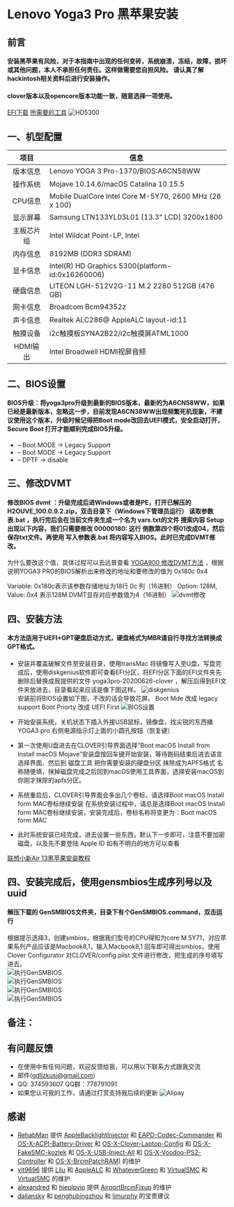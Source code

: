 # Lenovo Yoga3 Pro **黑苹果安装**

## 前言
#### 安装黑苹果有风险，对于本指南中出现的任何变砖，系统崩溃，冻结，故障，损坏或其他问题，本人不承担任何责任。这样做需要您自担风险。 请认真了解hackintosh相关资料后进行安装操作。  
#### clover版本以及opencore版本功能一致，随意选择一项使用。 
[EFI下载](https://github.com/gdllzkusi/hackintosh--lenovo-Yoga-3-Pro-1370/releases) 
[所需要的工具](https://github.com/gdllzkusi/hackintosh--lenovo-Yoga-3-Pro-1370/tree/master/resource) 
![HD5300](./screenshot/10.15.5.png)    
## 一、机型配置    

|项目|信息|
|:-----:|-----|
|版本信息|Lenovo YOGA 3 Pro-1370/BIOS:A6CN58WW|
|操作系统|Mojave 10.14.6/macOS Catalina 10.15.5|
|CPU信息|Mobile DualCore Intel Core M-5Y70, 2600 MHz (26 x 100)|
|显示屏幕|Samsung LTN133YL03L01  [13.3" LCD] 3200x1800|
|主板芯片组|Intel Wildcat Point-LP, Intel|
|内存信息|8192MB  (DDR3 SDRAM)|
|显卡信息|Intel(R) HD Graphics 5300(platform-id:0x16260006)|
|硬盘信息|LITEON LGH-512V2G-11 M.2 2280 512GB  (476 GB)|
|网卡信息|Broadcom Bcm94352z|
|声卡信息|Realtek ALC286@ AppleALC layout-id:11|
|触摸设备|i2c触摸板SYNA2B22/i2c触摸屏ATML1000|
|HDMI输出|Intel Broadwell HDMI视屏音频|


## 二、BIOS设置    
#### BIOS升级：将yoga3pro升级到最新的BIOS版本，最新的为A6CN58WW，如果已经是最新版本，忽略这一步，目前发现A6CN38WW出现频繁死机现象，不建议使用这个版本，升级时候记得把Boot mode改回去UEFI模式，安全启动打开，Secure Boot 打开才能顺利完成BIOS升级。  


*  – Boot MODE → Legacy Support   
*  – Boot MODE → Legacy Support 
*  – DPTF  → disable   

## 三、修改DVMT 
####  修改BIOS dvmt ：升级完成后进Windows或者是PE，打开已解压的H2OUVE_100.0.9.2.zip，双击目录下（Windows下管理员运行） 读取参数表.bat ，执行完后会在当前文件夹生成一个名为 vars.txt的文件 搜索内容 Setup 出现以下内容，我们只需要修改 00000180: 这行 倒数第四个将01改成04，然后保存txt文件。再使用 写入参数表.bat 将内容写入BIOS。此时已完成DVMT修改。
 为什么要改这个值，具体过程可以去远景查看 [YOGA900 修改DVMT方法](http://bbs.pcbeta.com/forum.php?mod=viewthread&tid=1848651)   ，根据说明YOGA3 PRO的BIOS解析出来修改的地址和要修改的值为 0x180c 0x4 

Variable: 0x180c表示该参数存储地址为18行 0c 列（16进制）
Option: 128M, Value: 0x4 表示128M  DVMT显存对应参数值为4（16进制）
![dvmt修改](./screenshot/vras.png)  

   
## 四、安装方法    
#### 本方法适用于UEFI+GPT硬盘启动方式，硬盘格式为MBR请自行寻找方法转换成GPT格式。  

*   安装并覆盖破解文件至安装目录，使用transMac 将镜像写入至U盘，写盘完成后，使用diskgenius软件即可查看EFI分区，将EFI分区下面的EFI文件夹先删除后替换成我提供的文件 yoga3pro-20200626-clover ，解压后得到EFI文件夹放进去，目录看起来应该是像下图这样。
  ![diskgenius](./screenshot/diskgenius.png)  
  安装前将BIOS设置如下图，不改的话会导致花屏。
  Boot Mde 改成 legacy support
  Boot Priorty 改成 UEFI First
  ![BIOS设置](./screenshot/BIOSsetup.png)  
  
*  开始安装系统，关机状态下插入外接USB鼠标，镜像盘，找尖锐的东西捅YOGA3 pro 右侧电源指示灯上面的小圆孔按钮（恢复键）
*  第一次使用U盘进去在CLOVER引导界面选择“Boot macOS Install from Install macOS Mojave”安装盘按回车键开始安装，等待跑码结束后进去语言选择界面、然后到 磁盘工具 把你需要安装的硬盘分区 抹除成为APFS格式 名称随便填，抹掉磁盘完成之后回到macOS使用工具界面，选择安装macOS到你刚才抹除的apfs分区。
*  系统重启后，CLOVER引导界面会多出几个卷标，请选择Boot macOS Install form MAC卷标继续安装  在系统安装过程中，请总是选择Boot macOS Install form MAC卷标继续安装，安装完成后，卷标名称将变更为：Boot macOS form MAC  
*  此时系统安装已经完成，进去设置一些东西，默认下一步即可，注意不要加密磁盘，以及先不要登陆 Apple ID 如有不明白的地方可以查看  
    
 [联想小新Air 13黑苹果安装教程](https://blog.daliansky.net/Lenovo-Xiaoxin-Air-13-macOS-Mojave-installation-tutorial.html)  
   
  
## 四、安装完成后，使用gensmbios生成序列号以及uuid  

#### 解压下载的 GenSMBIOS文件夹，目录下有个GenSMBIOS.command，双击运行  
根据提示选择3，创建smbios，根据我们型号的CPU得知为core M 5Y71，对应苹果系列产品应该是Macbook8,1，输入Macbook8,1 回车即可得出smbios，使用Clover   Configurator 对CLOVER/config.pilst 文件进行修改，把生成的序号填写进去。  
  ![执行GenSMBIOS](./screenshot/gen1.png)   
  ![执行GenSMBIOS](./screenshot/gen2.png)  
  ![执行GenSMBIOS](./screenshot/gen3.png)  
  ![执行GenSMBIOS](./screenshot/gen4.png)  
 
 ## 备注：     


## 有问题反馈
*  在使用中有任何问题，欢迎反馈给我，可以用以下联系方式跟我交流  
* 邮件(gdllzkusi@gmail.com) 
* QQ: 374593607  QQ群：778791091 
* 如果您认可我的工作，请通过打赏支持我后续的更新 
![Alipay](./screenshot/Alipay.jpeg) 
## 感谢   

- [RehabMan](https://github.com/RehabMan) 提供  [AppleBacklightInjector](https://github.com/RehabMan/HP-ProBook-4x30s-DSDT-Patch/tree/master/kexts/AppleBacklightInjector.kext) 和 [EAPD-Codec-Commander](https://github.com/RehabMan/EAPD-Codec-Commander) 和 [OS-X-ACPI-Battery-Driver](https://github.com/RehabMan/OS-X-ACPI-Battery-Driver) 和 [OS-X-Clover-Laptop-Config](https://github.com/RehabMan/OS-X-Clover-Laptop-Config) 和 [OS-X-FakeSMC-kozlek](https://github.com/RehabMan/OS-X-FakeSMC-kozlek) 和 [OS-X-USB-Inject-All](https://github.com/RehabMan/OS-X-USB-Inject-All) 和 [OS-X-Voodoo-PS2-Controller](https://github.com/RehabMan/OS-X-Voodoo-PS2-Controller) 和 [OS-X-BrcmPatchRAM)](https://github.com/RehabMan/OS-X-BrcmPatchRAM) 的维护
- [vit9696](https://github.com/vit9696) 提供 [Lilu](https://github.com/acidanthera/Lilu) 和 [AppleALC](https://github.com/acidanthera/AppleALC) 和 [WhateverGreen](https://github.com/acidanthera/WhateverGreen) 和 [VirtualSMC](https://github.com/acidanthera/VirtualSMC)  和 [VirtualSMC](https://github.com/acidanthera/VirtualSMC) 的维护
- [alexandred](https://github.com/alexandred) 和 [hieplpvip](https://github.com/hieplpvip) 提供 [AirportBrcmFixup](https://github.com/acidanthera/AirportBrcmFixup) 的维护
- [daliansky](https://github.com/daliansky) 和 [penghubingzhou](https://github.com/penghubingzhou) 和 [limurphy](http://i.pcbeta.com/space-uid-2163032.html) 的宝贵建议


